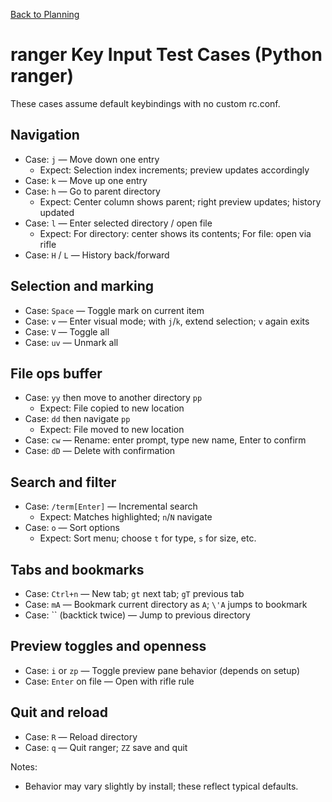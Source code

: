 [Back to Planning](./planning.md)

# ranger Key Input Test Cases (Python ranger)

These cases assume default keybindings with no custom rc.conf.

## Navigation
- Case: `j` — Move down one entry
  - Expect: Selection index increments; preview updates accordingly
- Case: `k` — Move up one entry
- Case: `h` — Go to parent directory
  - Expect: Center column shows parent; right preview updates; history updated
- Case: `l` — Enter selected directory / open file
  - Expect: For directory: center shows its contents; For file: open via rifle
- Case: `H` / `L` — History back/forward

## Selection and marking
- Case: `Space` — Toggle mark on current item
- Case: `v` — Enter visual mode; with `j`/`k`, extend selection; `v` again exits
- Case: `V` — Toggle all
- Case: `uv` — Unmark all

## File ops buffer
- Case: `yy` then move to another directory `pp`
  - Expect: File copied to new location
- Case: `dd` then navigate `pp`
  - Expect: File moved to new location
- Case: `cw` — Rename: enter prompt, type new name, Enter to confirm
- Case: `dD` — Delete with confirmation

## Search and filter
- Case: `/term[Enter]` — Incremental search
  - Expect: Matches highlighted; `n`/`N` navigate
- Case: `o` — Sort options
  - Expect: Sort menu; choose `t` for type, `s` for size, etc.

## Tabs and bookmarks
- Case: `Ctrl+n` — New tab; `gt` next tab; `gT` previous tab
- Case: `mA` — Bookmark current directory as `A`; `\'A` jumps to bookmark
- Case: `` (backtick twice) — Jump to previous directory

## Preview toggles and openness
- Case: `i` or `zp` — Toggle preview pane behavior (depends on setup)
- Case: `Enter` on file — Open with rifle rule

## Quit and reload
- Case: `R` — Reload directory
- Case: `q` — Quit ranger; `ZZ` save and quit

Notes:
- Behavior may vary slightly by install; these reflect typical defaults.